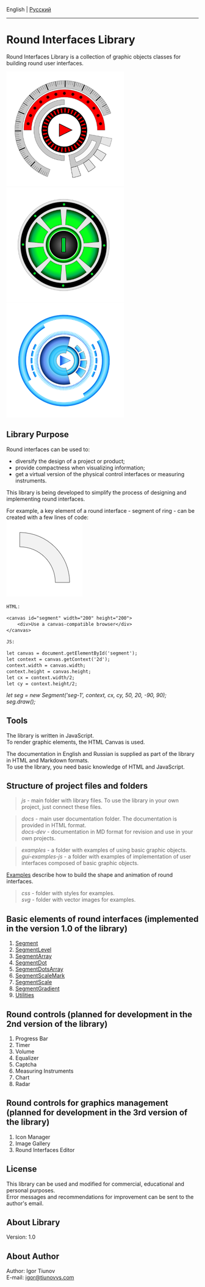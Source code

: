 English | <a href="readme.ru.html">Русский</a>

***

# Round Interfaces Library

Round Interfaces Library is a collection of graphic objects classes for building round user interfaces.  

![Plain Color Interface](docs/images/plain_color_interface.png)
![Hi-Tech Interface](docs/images/hi_tech_interface.png)
![Futuristic Interface](docs/images/futuristic_interface.png)

## Library Purpose 

Round interfaces can be used to:  

* diversify the design of a project or product;  
* provide compactness when visualizing information;  
* get a virtual version of the physical control interfaces or measuring instruments.  

This library is being developed to simplify the process of designing and implementing round interfaces.  

For example, a key element of a round interface - segment of ring - can be created with a few lines of code:  
![Futuristic Interface](docs/images/segment.png)

>
    HTML:  
>>
    <canvas id="segment" width="200" height="200">
        <div>Use a canvas-compatible browser</div>
    </canvas>
>
    JS:  
>>
    let canvas = document.getElementById('segment');
    let context = canvas.getContext('2d');
    context.width = canvas.width;
    context.height = canvas.height;
    let cx = context.width/2;
    let cy = context.height/2;
>>
*let seg = new Segment('seg-1', context, cx, cy, 50, 20, -90, 90);*  
*seg.draw();*  

## Tools  

The library is written in JavaScript.  
To render graphic elements, the HTML Canvas is used.  

The documentation in English and Russian is supplied as part of the library in HTML and Markdown formats.  
To use the library, you need basic knowledge of HTML and JavaScript.  

## Structure of project files and folders  

> *js* - main folder with library files. To use the library in your own project, just connect these files.  

> *docs* - main user documentation folder. The documentation is provided in HTML format.    
> *docs-dev* - documentation in MD format for revision and use in your own projects.  

> *examples* - a folder with examples of using basic graphic objects.  
> *gui-examples-js* - a folder with examples of implementation of user interfaces composed of basic graphic objects.  

<a href="examples/gui-examples.html" target="_blank">Examples</a> describe how to build the shape and animation of round interfaces.  

> *css* - folder with styles for examples.  
> *svg* - folder with vector images for examples.  

## Basic elements of round interfaces (implemented in the version 1.0 of the library)

1. <a href="docs/segment.html">Segment</a>  
2. <a href="docs/segment-level.html">SegmentLevel</a>  
3. <a href="docs/segment-array.html">SegmentArray</a>  
4. <a href="docs/segment-dot.html">SegmentDot</a>  
5. <a href="docs/segment-dots-array.html">SegmentDotsArray</a>  
6. <a href="docs/segment-scale-mark.html">SegmentScaleMark</a>  
7. <a href="docs/segment-scale.html">SegmentScale</a>  
8. <a href="docs/segment-gradient.html">SegmentGradient</a>  
9. <a href="docs/utilities.html">Utilities</a>  

## Round controls (planned for development in the 2nd version of the library)  

1. Progress Bar  
2. Timer  
3. Volume  
4. Equalizer  
5. Captcha
6. Measuring Instruments
7. Chart
8. Radar

## Round controls for graphics management (planned for development in the 3rd version of the library)  

1. Icon Manager  
2. Image Gallery  
3. Round Interfaces Editor  

## License  
This library can be used and modified for commercial, educational and personal purposes.  
Error messages and recommendations for improvement can be sent to the author's email.  

## About Library
Version: 1.0

## About Author  
Author: Igor Tiunov  
E-mail: igor@tiunovvs.com  